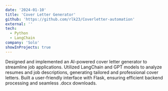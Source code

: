 ```yaml
---
date: '2024-01-10'
title: 'Cover Letter Generator'
github: 'https://github.com/rlk23/Coverletter-automation'
external: ''
tech:
  - Python
  - LangChain
company: 'Solo'
showInProjects: true
---
```


Designed and implemented an AI-powered cover letter generator to streamline job applications. Utilized LangChain and GPT models to analyze resumes and job descriptions, generating tailored and professional cover letters. Built a user-friendly interface with Flask, ensuring efficient backend processing and seamless .docx downloads.
